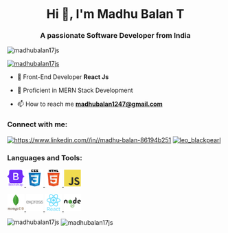 <h1 align="center">Hi 👋, I'm Madhu Balan T</h1>
<h3 align="center">A passionate Software Developer from India</h3>

<p align="left"> <img src="https://komarev.com/ghpvc/?username=madhubalan17js&label=Profile%20views&color=0e75b6&style=flat" alt="madhubalan17js" /> </p>

<p align="left"> <a href="https://github.com/ryo-ma/github-profile-trophy"><img src="https://github-profile-trophy.vercel.app/?username=madhubalan17js" alt="madhubalan17js" /></a> </p>

- 🌱 Front-End Developer **React Js**
- 🌟 Proficient in MERN Stack Development

- 📫 How to reach me **madhubalan1247@gmail.com**

<h3 align="left">Connect with me:</h3>
<p align="left">
<a href="https://linkedin.com/in/https://www.linkedin.com//in//madhu-balan-js" target="blank"><img align="center" src="https://raw.githubusercontent.com/rahuldkjain/github-profile-readme-generator/master/src/images/icons/Social/linked-in-alt.svg" alt="https://www.linkedin.com//in//madhu-balan-86194b251" height="30" width="40" /></a>
<a href="https://instagram.com/madhu__balan" target="blank"><img align="center" src="https://raw.githubusercontent.com/rahuldkjain/github-profile-readme-generator/master/src/images/icons/Social/instagram.svg" alt="leo_blackpearl" height="30" width="40" /></a>
</p>

<h3 align="left">Languages and Tools:</h3>
<p align="left"> <a href="https://getbootstrap.com" target="_blank" rel="noreferrer"> <img src="https://raw.githubusercontent.com/devicons/devicon/master/icons/bootstrap/bootstrap-plain-wordmark.svg" alt="bootstrap" width="40" height="40"/> </a> <a href="https://www.w3schools.com/css/" target="_blank" rel="noreferrer"> <img src="https://raw.githubusercontent.com/devicons/devicon/master/icons/css3/css3-original-wordmark.svg" alt="css3" width="40" height="40"/> </a> <a href="https://www.w3.org/html/" target="_blank" rel="noreferrer"> <img src="https://raw.githubusercontent.com/devicons/devicon/master/icons/html5/html5-original-wordmark.svg" alt="html5" width="40" height="40"/> </a>  <a href="https://developer.mozilla.org/en-US/docs/Web/JavaScript" target="_blank" rel="noreferrer"> <img src="https://raw.githubusercontent.com/devicons/devicon/master/icons/javascript/javascript-original.svg" alt="javascript" width="40" height="40"/> </a> </p>
 <a href="https://www.mongodb.com/" target="_blank" rel="noreferrer">
    <img src="https://raw.githubusercontent.com/devicons/devicon/master/icons/mongodb/mongodb-original-wordmark.svg" alt="mongodb" width="40" height="40"/>
  </a>
  <a href="https://expressjs.com/" target="_blank" rel="noreferrer">
    <img src="https://raw.githubusercontent.com/devicons/devicon/master/icons/express/express-original-wordmark.svg" alt="express" width="40" height="40"/>
  </a>
  <a href="https://reactjs.org/" target="_blank" rel="noreferrer">
    <img src="https://raw.githubusercontent.com/devicons/devicon/master/icons/react/react-original-wordmark.svg" alt="react" width="40" height="40"/>
  </a>
  <a href="https://nodejs.org/" target="_blank" rel="noreferrer">
    <img src="https://raw.githubusercontent.com/devicons/devicon/master/icons/nodejs/nodejs-original-wordmark.svg" alt="nodejs" width="40" height="40"/>
  </a>

<p><img align="left" src="https://github-readme-stats.vercel.app/api/top-langs?username=madhubalan17js&show_icons=true&locale=en&layout=compact" alt="madhubalan17js" /></p>

<p>&nbsp;<img align="center" src="https://github-readme-stats.vercel.app/api?username=madhubalan17js&show_icons=true&locale=en" alt="madhubalan17js" /></p>
